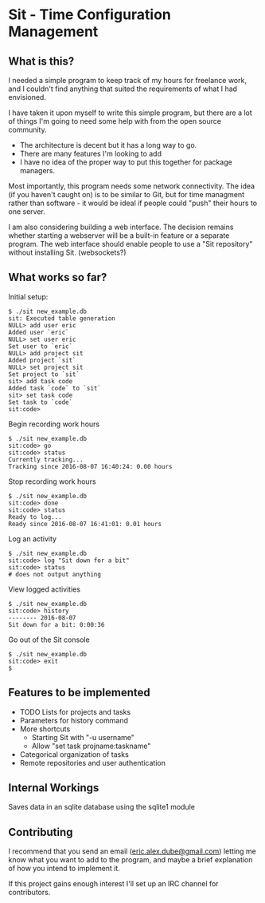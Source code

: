Sit - Time Configuration Management
===================================

What is this?
-------------
I needed a simple program to keep track of my hours for freelance work, and I couldn't find anything that suited the requirements of what I had envisioned.

I have taken it upon myself to write this simple program, but there are a lot of things I'm going to need some help with from the open source community.
- The architecture is decent but it has a long way to go.
- There are many features I'm looking to add
- I have no idea of the proper way to put this together for package managers.

Most importantly, this program needs some network connectivity. The idea (if you haven't caught on) is to be similar to Git, but for time managment rather than software - it would be ideal if people could "push" their hours to one server.

I am also considering building a web interface. The decision remains whether starting a webserver will be a built-in feature or a separate program. The web interface should enable people to use a "Sit repository" without installing Sit. (websockets?)

What works so far?
------------------

Initial setup:

	$ ./sit new_example.db
	sit: Executed table generation
	NULL> add user eric
	Added user `eric`
	NULL> set user eric
	Set user to `eric`
	NULL> add project sit
	Added project `sit`
	NULL> set project sit
	Set project to `sit`
	sit> add task code
	Added task `code` to `sit`
	sit> set task code
	Set task to `code`
	sit:code>

Begin recording work hours

	$ ./sit new_example.db
	sit:code> go
	sit:code> status
	Currently tracking...
	Tracking since 2016-08-07 16:40:24: 0.00 hours

Stop recording work hours

	$ ./sit new_example.db	
	sit:code> done
	sit:code> status
	Ready to log...
	Ready since 2016-08-07 16:41:01: 0.01 hours

Log an activity

	$ ./sit new_example.db
	sit:code> log "Sit down for a bit"
	sit:code> status
	# does not output anything

View logged activities

	$ ./sit new_example.db
	sit:code> history
	-------- 2016-08-07
	Sit down for a bit: 0:00:36

Go out of the Sit console

	$ ./sit new_example.db
	sit:code> exit
	$


Features to be implemented
--------------------------
- TODO Lists for projects and tasks
- Parameters for history command
- More shortcuts
  - Starting Sit with "-u username"
  - Allow "set task projname:taskname"
- Categorical organization of tasks
- Remote repositories and user authentication

Internal Workings
-----------------
Saves data in an sqlite database using the sqlite1 module

Contributing
------------

I recommend that you send an email (eric.alex.dube@gmail.com) letting me know what you want to add to the program, and maybe a brief explanation of how you intend to implement it.

If this project gains enough interest I'll set up an IRC channel for contributors.
